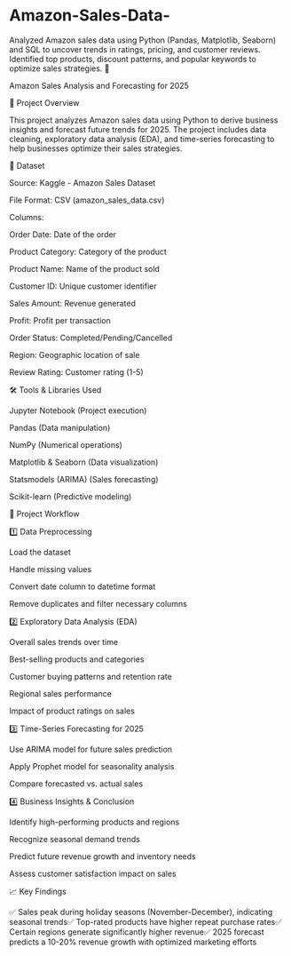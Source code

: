 # Amazon-Sales-Data-
Analyzed Amazon sales data using Python (Pandas, Matplotlib, Seaborn) and SQL to uncover trends in ratings, pricing, and customer reviews. Identified top products, discount patterns, and popular keywords to optimize sales strategies. 🚀

Amazon Sales Analysis and Forecasting for 2025

📌 Project Overview

This project analyzes Amazon sales data using Python to derive business insights and forecast future trends for 2025. The project includes data cleaning, exploratory data analysis (EDA), and time-series forecasting to help businesses optimize their sales strategies.

📂 Dataset

Source: Kaggle - Amazon Sales Dataset

File Format: CSV (amazon_sales_data.csv)

Columns:

Order Date: Date of the order

Product Category: Category of the product

Product Name: Name of the product sold

Customer ID: Unique customer identifier

Sales Amount: Revenue generated

Profit: Profit per transaction

Order Status: Completed/Pending/Cancelled

Region: Geographic location of sale

Review Rating: Customer rating (1-5)

🛠 Tools & Libraries Used

Jupyter Notebook (Project execution)

Pandas (Data manipulation)

NumPy (Numerical operations)

Matplotlib & Seaborn (Data visualization)

Statsmodels (ARIMA) (Sales forecasting)

Scikit-learn (Predictive modeling)

🚀 Project Workflow

1️⃣ Data Preprocessing

Load the dataset

Handle missing values

Convert date column to datetime format

Remove duplicates and filter necessary columns

2️⃣ Exploratory Data Analysis (EDA)

Overall sales trends over time

Best-selling products and categories

Customer buying patterns and retention rate

Regional sales performance

Impact of product ratings on sales

3️⃣ Time-Series Forecasting for 2025

Use ARIMA model for future sales prediction

Apply Prophet model for seasonality analysis

Compare forecasted vs. actual sales

4️⃣ Business Insights & Conclusion

Identify high-performing products and regions

Recognize seasonal demand trends

Predict future revenue growth and inventory needs

Assess customer satisfaction impact on sales

📈 Key Findings

✅ Sales peak during holiday seasons (November-December), indicating seasonal trends✅ Top-rated products have higher repeat purchase rates✅ Certain regions generate significantly higher revenue✅ 2025 forecast predicts a 10-20% revenue growth with optimized marketing efforts
